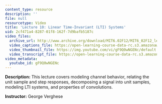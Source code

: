 ```yaml
---
content_type: resource
description: ''
file: null
resourcetype: Video
title: 'Lecture 10: Linear Time-Invariant (LTI) Systems'
uid: 2cf471a4-8287-01f8-162f-7d9bafb5187c
video_files:
  archive_url: http://www.archive.org/download/MIT6.02F12/MIT6_02F12_lec10_300k.mp4
  video_captions_file: https://open-learning-course-data-rc.s3.amazonaws.com/6-02-introduction-to-eecs-ii-digital-communication-systems-fall-2012/5e137b8ea31352e5a3be1a4f35878fcb_gF9Q0wNGENc.vtt
  video_thumbnail_file: https://img.youtube.com/vi/gF9Q0wNGENc/default.jpg
  video_transcript_file: https://open-learning-course-data-rc.s3.amazonaws.com/6-02-introduction-to-eecs-ii-digital-communication-systems-fall-2012/32e0855495bb08c20ed18b4c99c386d9_gF9Q0wNGENc.pdf
video_metadata:
  youtube_id: gF9Q0wNGENc
---
```


**Description:** This lecture covers modeling channel behavior, relating the unit sample and step responses, decomposing a signal into unit samples, modeling LTI systems, and properties of convolutions.

**Instructor:** George Verghese